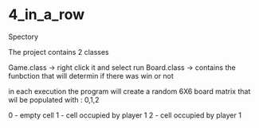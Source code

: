# 4_in_a_row
Spectory

The project contains 2 classes

Game.class -> right click it and select run
Board.class -> contains the funbction that will determin if there was win or not

in each execution the program will create a random 6X6 board matrix that wil be populated with : 0,1,2

0 - empty cell
1 - cell occupied by player 1
2 - cell occupied by player 1
